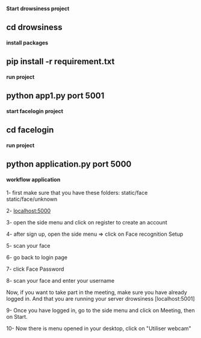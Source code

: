 #### Start drowsiness project
## cd drowsiness

#### install packages
## pip install -r requirement.txt

#### run project 
## python app1.py port 5001

#### start facelogin project
## cd facelogin

#### run project 
## python application.py port 5000



#### workflow application 

1- first make sure that you have these folders: 
    static/face
    static/face/unknown

2- [localhost:5000](http://127.0.0.1:5000)

3- open the side menu and click on register to create an account 

4- after sign up, open the side menu => click on Face recognition Setup

5- scan your face 

6- go back to login page

7- click Face Password

8- scan your face and enter your username 

Now, if you want to take part in the meeting, make sure you have already logged in. 
And that you are running your server drowsiness [localhost:5001]

9- Once you have logged in, go to the side menu and click on Meeting, then on Start.

10- Now there is menu opened in your desktop, click on "Utiliser webcam" 